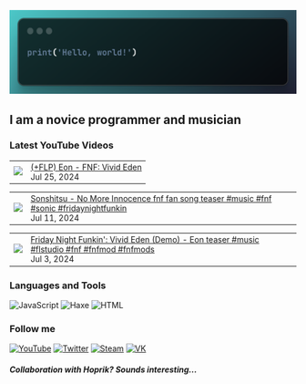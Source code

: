 [![Header](https://github.com/Nyan33/Nyan33/blob/main/assets/header.png)](https://www.youtube.com/channel/UCV-am5JX65zCBZZCsX4Fm2w)

## I am a novice programmer and musician

### Latest YouTube Videos
<!-- BLOG-POST-LIST:START --><table><tr><td><a href="https://www.youtube.com/watch?v=npVj5jGso7I"><img width="140px" src="https://i.ytimg.com/vi/npVj5jGso7I/mqdefault.jpg"></a></td>
<td><a href="https://www.youtube.com/watch?v=npVj5jGso7I">&lpar;+FLP&rpar; Eon - FNF: Vivid Eden</a><br/>Jul 25, 2024</td></tr></table>
<table><tr><td><a href="https://www.youtube.com/watch?v=sgvdVRltZNA"><img width="140px" src="https://i.ytimg.com/vi/sgvdVRltZNA/mqdefault.jpg"></a></td>
<td><a href="https://www.youtube.com/watch?v=sgvdVRltZNA">Sonshitsu - No More Innocence fnf fan song teaser #music #fnf #sonic #fridaynightfunkin</a><br/>Jul 11, 2024</td></tr></table>
<table><tr><td><a href="https://www.youtube.com/watch?v=xLKoVhTDY_c"><img width="140px" src="https://i.ytimg.com/vi/xLKoVhTDY_c/mqdefault.jpg"></a></td>
<td><a href="https://www.youtube.com/watch?v=xLKoVhTDY_c">Friday Night Funkin&#39;: Vivid Eden &lpar;Demo&rpar; - Eon teaser #music #flstudio #fnf #fnfmod #fnfmods</a><br/>Jul 3, 2024</td></tr></table>
<!-- BLOG-POST-LIST:END -->

### Languages and Tools
![JavaScript](https://img.shields.io/badge/-JavaScript-0B1216?style=for-the-badge&logo=JavaScript)
![Haxe](https://img.shields.io/badge/-Haxe-0B1216?style=for-the-badge&logo=Haxe)
![HTML](https://img.shields.io/badge/-HTML-0B1216?style=for-the-badge&logo=HTML5)

### Follow me
[![YouTube](https://img.shields.io/badge/-YouTube-0B1216?style=for-the-badge&logo=YouTube&logoColor=FF0038)](https://www.youtube.com/channel/UCV-am5JX65zCBZZCsX4Fm2w)
[![Twitter](https://img.shields.io/badge/-Twitter-0B1216?style=for-the-badge&logo=Twitter)](https://twitter.com/NyanBunBun1)
[![Steam](https://img.shields.io/badge/-Steam-0B1216?style=for-the-badge&logo=Steam)](https://steamcommunity.com/id/nyanbun/)
[![VK](https://img.shields.io/badge/-Vkontakte-0B1216?style=for-the-badge&logo=Vk&logoColor=1195F5)](https://vk.com/nyanbus)

##### Collaboration with Hoprik? Sounds interesting...